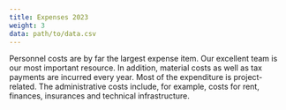 ```yaml
---
title: Expenses 2023
weight: 3
data: path/to/data.csv
---
```


Personnel costs are by far the largest expense item. Our excellent team is our most important resource. In addition, material costs as well as tax payments are incurred every year. Most of the expenditure is project-related. The administrative costs include, for example, costs for rent, finances, insurances and technical infrastructure.

<div class="ausgaben"></div>
